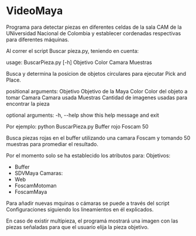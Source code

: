 # VideoMaya
Programa para detectar piezas en diferentes celdas de la sala CAM de la UNiversidad Nacional de Colombia y establecer cordenadas respectivas para diferentes máquinas.

Al correr el script Buscar pieza.py, teniendo en cuenta:

  usage: BuscarPieza.py [-h] Objetivo Color Camara Muestras

  Busca y determina la posicion de objetos circulares para ejecutar Pick and
  Place.

  positional arguments:
    Objetivo    Objetivo de la Maya
    Color       Color del objeto a tomar
    Camara      Camara usada
    Muestras    Cantidad de imagenes usadas para encontrar la pieza
  
  optional arguments:
   -h, --help  show this help message and exit

Por ejemplo:
python BuscarPieza.py Buffer rojo Foscam 50

Busca piezas rojas en el buffer utilizando una camara Foscam y tomando 50 muestras para promediar el resultado. 

Por el momento solo se ha establecido los atributos para:
  Objetivos:
  - Buffer
  - SDVMaya
  Camaras:
  - Web
  - FoscamMotoman
  - FoscamMaya

Para añadir nuevas mquinas o cámaras se puede a través del script Configuraciones siguiendo los lineamientos en él explicados.

En caso de existir multipieza, el programá mostrará una imagen con las piezas señaladas para que el usuario elija la pieza objetivo.
